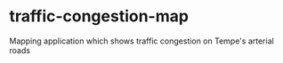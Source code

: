 # traffic-congestion-map
Mapping application which shows traffic congestion on Tempe's arterial roads
